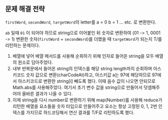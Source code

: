 ## 문제 해결 전략

`firstWord`, `secondWord`, `targetWord`의 letter를 a = 0 b = 1 ... etc. 로 변환한다.

`ab` 일때 `01` 이 되어야 하므로 string으로 이어붙인 뒤 숫자로 변환하여 (01 -> 1, 0001 -> 1)
변환한 숫자(`firstWord` + `secondWord`)를 더했을 때 `targetWord`가 되는지 T/를 리턴하는 문제이다.

1. 배열에 넣어 배열 메서드를 사용해 순회하기 위해 인자로 들어온 string을 모두 배열의 원소로 담아주었다.
2.  내부 반복문에서 들어온 string의 인덱스를 해당 string length까지 순회하며 아스키코드 숫자 값으로 변환(charCodeAt)하고, 아스키값 a는 97에 해당하므로 97에서 아스키코드로 변환한 string[i] 빼도록 했다. 이때 음수 값이 나오면 안되므로 Math.abs를 사용해주었다. 여기서 초기 변수 값을 string으로 만들어서 덧셈해주어야 올바른 결과가 나올 수 있다.
3. 이제 string을 다시 number로 변환하기 위해 map(Number)를 사용해 reduce가 리턴한 배열을 요소들을 숫자 타입으로 만들어주고 요소는 항상 고정된 0, 1, 2번 인덱스를 가지므로 하드코딩해서 연산 결과를 T/F로 리턴하도록 했다.
